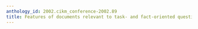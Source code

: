 ```yaml
---
anthology_id: 2002.cikm_conference-2002.89
title: Features of documents relevant to task- and fact-oriented questions
---
```

